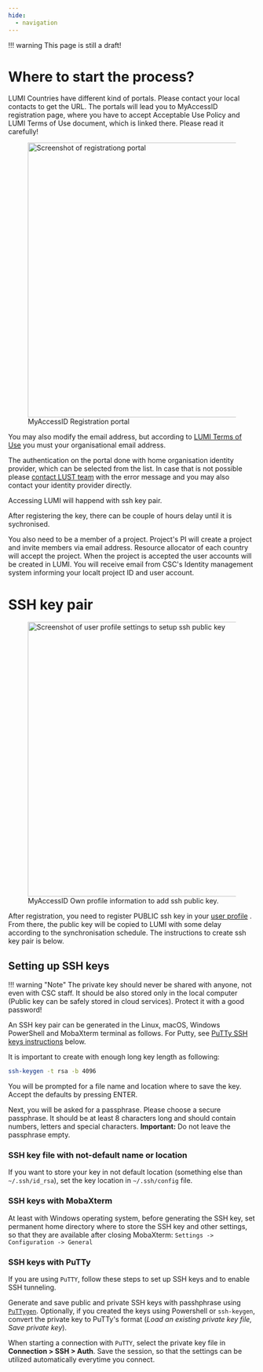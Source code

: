 ```yaml
---
hide:
  - navigation
---
```


!!! warning
    This page is still a draft!
    

# Where to start the process?

LUMI Countries have different kind of portals. Please contact your local contacts to get the URL.
The portals will lead you to MyAccessID registration page, where you have to accept Acceptable Use Policy and LUMI Terms of Use document, which is linked there. Please read it carefully! 

<figure>
  <img 
    src="../../assets/images/Puhuri_Registration_example.png" 
    width="560"
    alt="Screenshot of registrationg portal"
  >
  <figcaption>MyAccessID Registration portal</figcaption>
</figure>

 
You may also modify the email address, but according to [LUMI Terms of Use](https://www.lumi-supercomputer.eu/lumi-general-terms-of-use_1-0/) you must your organisational email address.

The authentication on the portal done with home organisation identity provider, which can be selected from the list. 
In case that is not possible please [contact LUST team](https://lumi-supercomputer.eu/user-support/need-help/account/) with the error message and you may also contact your identity provider directly.

Accessing LUMI will happend with ssh key pair. 


After registering the key, there can be couple of hours delay until it is sychronised.


You also need to be a member of a project. Project's PI will create a project and invite members via email address. Resource allocator of each country will accept the project.
When the project is accepted the user accounts will be created in LUMI. You will receive email from CSC's Identity management system informing your localt project ID and user account.

# SSH key pair 
 
<figure>
  <img 
    src="/assets/images/myaccessid_own_profile.png" 
    width="560"
    alt="Screenshot of user profile settings to setup ssh public key"
  >
  <figcaption>MyAccessID Own profile information to add ssh public key.</figcaption>
</figure>


After registration, you need to register PUBLIC ssh key in your [user profile](https://mms.myaccessid.org/fed/gui/) . From there, the public key will be copied to LUMI with some delay according to the synchronisation schedule. The instructions to create ssh key pair is below.

## Setting up SSH keys

!!! warning "Note"
    The private key should never be shared with anyone, not even with
    CSC staff. It should be also stored only in the local computer (Public key
    can be safely stored in cloud services). Protect it with a good password!

An SSH key pair can be generated in the Linux, macOS, Windows PowerShell and MobaXterm terminal as follows. For Putty, see [PuTTy SSH keys instructions](#ssh-keys-with-putty) below.

It is important to create with enough long key length as following:

```bash
ssh-keygen -t rsa -b 4096
```

You will be prompted for a file name and location where to save the
key. Accept the defaults by pressing ENTER.

Next, you will be asked for a passphrase. Please choose a secure
passphrase. It should be at least 8 characters long and should contain
numbers, letters and special characters. **Important:** Do not leave
the passphrase empty.

### SSH key file with not-default name or location
If you want to store your key in not default location (something else than `~/.ssh/id_rsa`), set the key location in `~/.ssh/config` file.
 
### SSH keys with MobaXterm
At least with Windows operating system, before generating the SSH key, set permanent home directory where to store the SSH key and other settings, so that they are available after closing MobaXterm: `Settings -> Configuration -> General`

### SSH keys with PuTTy
If you are using `PuTTY`, follow these steps to set up SSH keys and to enable SSH tunneling.  

Generate and save public and private SSH keys with passhphrase using [`PuTTygen`](https://www.puttygen.com/#How_to_use_PuTTYgen). Optionally, if you created the keys using Powershell or `ssh-keygen`, convert the private key to PuTTy's format (*Load an existing private key file, Save private key*). 

When starting a connection with `PuTTY`, select the private key file in **Connection > SSH > Auth**. Save the session, so that the settings can be utilized automatically everytime you connect.
